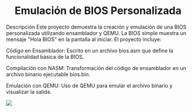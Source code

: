 <h1 align="center"> Emulación de BIOS Personalizada</h1>
Descripción
Este proyecto demuestra la creación y emulación de una BIOS personalizada utilizando ensamblador y QEMU. La BIOS simple muestra un mensaje "Hola BIOS" en la pantalla al iniciar. El proyecto incluye:

Código en Ensamblador: Escrito en un archivo bios.asm que define la funcionalidad básica de la BIOS.

Compilación con NASM: Transformación del código de ensamblador en un archivo binario ejecutable bios.bin.

Emulación con QEMU: Uso de QEMU para emular el archivo binario y visualizar la salida.


<img src=" https://github.com/user-attachments/assets/c03962bd-562d-44d5-9755-b849b30dcdf3">

